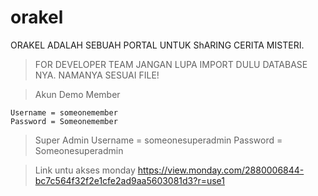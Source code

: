 # orakel

ORAKEL ADALAH SEBUAH PORTAL UNTUK ShARING CERITA MISTERI.

> FOR DEVELOPER TEAM
> JANGAN LUPA IMPORT DULU DATABASE NYA. NAMANYA SESUAI FILE!

> Akun Demo
> Member

    Username = someonemember
    Password = Someonemember

> Super Admin
    Username = someonesuperadmin
    Password = Someonesuperadmin

> Link untu akses monday
> https://view.monday.com/2880006844-bc7c564f32f2e1cfe2ad9aa5603081d3?r=use1
